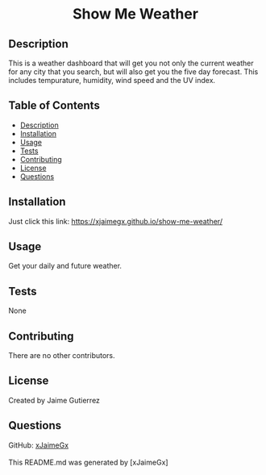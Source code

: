 <h1 align="center">Show Me Weather</h1>

## Description
This is a weather dashboard that will get you not only the current weather for any city that you search, but will also get you the five day forecast. This includes tempurature, humidity, wind speed and the UV index.

## Table of Contents
- [Description](#description)
- [Installation](#installation)
- [Usage](#usage)
- [Tests](#tests)
- [Contributing](#contributing)
- [License](#license)
- [Questions](#questions)

## Installation
Just click this link: https://xjaimegx.github.io/show-me-weather/

## Usage
Get your daily and future weather.

## Tests
None

## Contributing
There are no other contributors.

## License
Created by Jaime Gutierrez

## Questions
GitHub: [xJaimeGx](https://github.com/xJaimeGx)<br /><br />
This README.md was generated by [xJaimeGx]